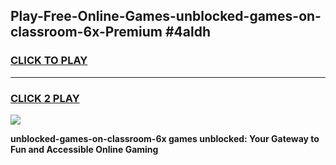 
## Play-Free-Online-Games-unblocked-games-on-classroom-6x-Premium #4aldh
<h3>
<a href="https://premium.freeplayer.one?title=unblocked-games-on-classroom-6x&ref=8M">CLICK TO PLAY</a></h3>
<hr>

<h3>
<a href="https://premium.freeplayer.one?title=unblocked-games-on-classroom-6x&ref=8M">CLICK 2 PLAY</a>
  
</h3>

<a href="https://premium.freeplayer.one?title=unblocked-games-on-classroom-6x&ref=8M"><img src="https://clearcache.store/games.png"></a>


**unblocked-games-on-classroom-6x games unblocked: Your Gateway to Fun and Accessible Online Gaming**
